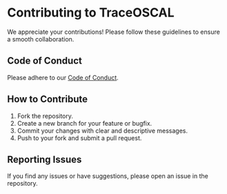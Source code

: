 # Contributing to TraceOSCAL

We appreciate your contributions! Please follow these guidelines to ensure a smooth collaboration.

## Code of Conduct

Please adhere to our [Code of Conduct](CODE_OF_CONDUCT.md).

## How to Contribute

1. Fork the repository.
2. Create a new branch for your feature or bugfix.
3. Commit your changes with clear and descriptive messages.
4. Push to your fork and submit a pull request.

## Reporting Issues

If you find any issues or have suggestions, please open an issue in the repository.

